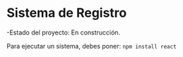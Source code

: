 <h1>Sistema de Registro</h1>

-Estado del proyecto: En construcción.

Para ejecutar un sistema, debes poner:
```npm install react```
